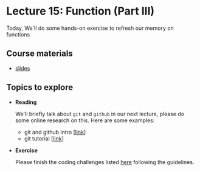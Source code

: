 # Lecture 15: Function (Part III)

Today, We'll do some hands-on exercise to refresh our memory on functions

## Course materials
* [slides](https://docs.google.com/presentation/d/1tKJtLr9hQiKNC__q_LuNOEzKlGCDdbQ5zWc_0qSppY8/edit#slide=id.p)

## Topics to explore
* **Reading**
  
  We'll briefly talk about `git` and `github` in our next lecture, please do some online research on this. Here are some examples:
  * git and github intro [[link](https://product.hubspot.com/blog/git-and-github-tutorial-for-beginners)]
  * git tutorial [[link](https://www.w3schools.com/git/git_intro.asp?remote=github)]
* **Exercise**

  Please finish the coding challenges listed [here](./practice.ipynb) following the guidelines.

